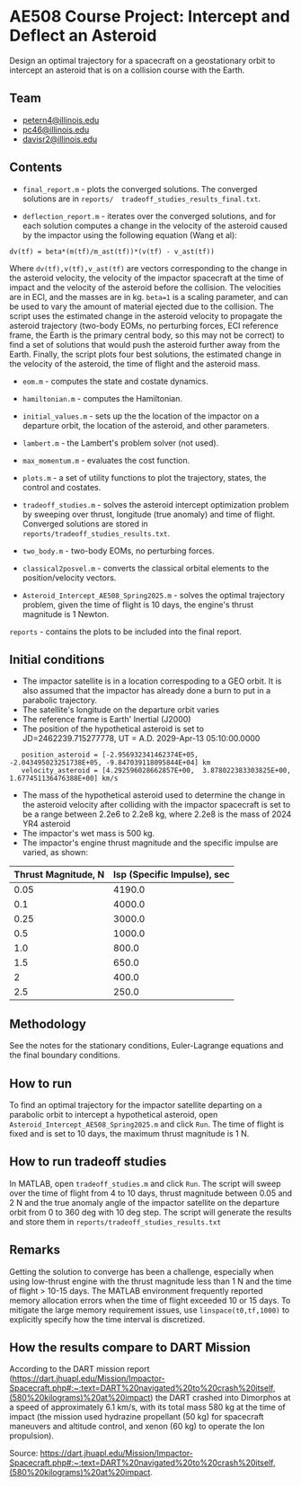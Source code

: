 # AE508 Course Project: Intercept and Deflect an Asteroid
Design an optimal trajectory for a spacecraft on a geostationary orbit
to intercept an asteroid that is on a collision course with the Earth. 


## Team

* petern4@illinois.edu
* pc46@illinois.edu
* davisr2@illinois.edu

## Contents

* `final_report.m`  - plots the converged solutions. The converged solutions are in `reports/  tradeoff_studies_results_final.txt`.

* `deflection_report.m` - iterates over the converged solutions, and for each solution computes a change in the velocity of the asteroid caused by the impactor using the following equation (Wang et al):
```
dv(tf) = beta*(m(tf)/m_ast(tf))*(v(tf) - v_ast(tf))
```
Where `dv(tf),v(tf),v_ast(tf)` are vectors corresponding to the change in the asteroid velocity, the velocity of the impactor spacecraft at the time of impact and the velocity of the asteroid before the collision. The velocities are in ECI, and the masses are in kg. `beta=1` is a scaling parameter, and can be used to vary the amount of material ejected due to the collision. 
The script uses the estimated change in the asteroid velocity to propagate the asteroid trajectory (two-body EOMs, no perturbing forces, ECI reference frame, the Earth is the primary central body, so this may not be correct) to find a set of solutions that would push the asteroid further away from the Earth. Finally, the script plots four best solutions, the estimated change in the velocity of the asteroid, the time of flight and the asteroid mass.

* `eom.m` - computes the state and costate dynamics.

* `hamiltonian.m` - computes the Hamiltonian.

* `initial_values.m` - sets up the the location of the impactor on a departure orbit, the location of the asteroid, and other parameters.

* `lambert.m` - the Lambert's problem solver (not used).

* `max_momentum.m` - evaluates the cost function.

* `plots.m` - a set of utility functions to plot the trajectory, states, the control and costates.

* `tradeoff_studies.m` - solves the asteroid intercept optimization problem by sweeping over thrust, longitude (true anomaly) and time of flight. Converged solutions are stored in `reports/tradeoff_studies_results.txt`.

* `two_body.m` - two-body EOMs, no perturbing forces.

* `classical2posvel.m` - converts the classical orbital elements to the position/velocity vectors.

* `Asteroid_Intercept_AE508_Spring2025.m` - solves the optimal trajectory problem, given the time of flight is 10 days, the engine's thrust magnitude is 1 Newton. 

`reports` - contains the plots to be included into the final report.

## Initial conditions
- The impactor satellite is in a location correspoding to a GEO orbit. It is also assumed that the impactor has already done a burn to put in a parabolic trajectory.
- The satellite's longitude on the departure orbit varies
- The reference frame is Earth' Inertial (J2000)
- The position of the hypothetical asteroid is set to JD=2462239.715277778, UT = A.D. 2029-Apr-13 05:10:00.0000
```
   position_asteroid = [-2.956932341462374E+05, -2.043495023251738E+05, -9.847039118095844E+04] km
   velocity_asteroid = [4.292596028662857E+00,  3.878022383303825E+00,  1.677451136476388E+00] km/s 
```
- The mass of the hypothetical asteroid used to determine the change in the asteroid velocity after colliding with the impactor spacecraft is set to be a range between 2.2e6 to 2.2e8 kg, where 2.2e8 is the mass of 2024 YR4 asteroid
- The impactor's wet mass is 500 kg.
- The impactor's engine thrust magnitude and the specific impulse are varied, as shown:

| Thrust Magnitude, N | Isp (Specific Impulse), sec|
|---------------------|---------------------------|
| 0.05 | 4190.0 |
| 0.1 | 4000.0 |
| 0.25 | 3000.0 |
| 0.5 | 1000.0 |
| 1.0 | 800.0 |
| 1.5 | 650.0 |
| 2 |  400.0 |
| 2.5 |  250.0 |

## Methodology
See the notes for the stationary conditions, Euler-Lagrange equations and the final boundary conditions.

## How to run 
To find an optimal trajectory for the impactor satellite departing on a parabolic orbit to intercept a hypothetical asteroid, open `Asteroid_Intercept_AE508_Spring2025.m` and click `Run`. The time of flight is fixed and is set to 10 days, the maximum thrust magnitude is 1 N.

## How to run tradeoff studies
In MATLAB, open `tradeoff_studies.m` and click `Run`. The script will sweep over the time of flight from 4 to 10 days, thrust magnitude between 0.05 and 2 N and the true anomaly angle of the impactor satellite on the departure orbit from 0 to 360 deg with 10 deg step. The script will generate the results and store them in `reports/tradeoff_studies_results.txt`

## Remarks
Getting the solution to converge has been a challenge, especially when using low-thrust engine with the thrust magnitude less than 1 N and the time of flight > 10-15 days. The MATLAB environment frequently reported memory allocation errors when the time of flight exceeded 10 or 15 days. To mitigate the large memory requirement issues, use `linspace(t0,tf,1000)` to explicitly specify how the time interval is discretized.

## How the results compare to DART Mission
According to the DART mission report (https://dart.jhuapl.edu/Mission/Impactor-Spacecraft.php#:~:text=DART%20navigated%20to%20crash%20itself,(580%20kilograms)%20at%20impact) the DART crashed into Dimorphos at a speed of approximately 6.1 km/s, with its total mass 580 kg at the time 
of impact (the mission used hydrazine propellant (50 kg) for spacecraft maneuvers and altitude control, and xenon (60 kg) to operate the Ion propulsion).



Source: https://dart.jhuapl.edu/Mission/Impactor-Spacecraft.php#:~:text=DART%20navigated%20to%20crash%20itself,(580%20kilograms)%20at%20impact.


